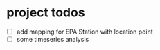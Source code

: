 # project todos

- [ ] add mapping for EPA Station with location point
- [ ] some timeseries analysis
